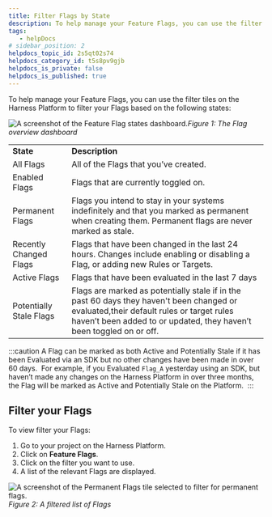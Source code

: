 ```yaml
---
title: Filter Flags by State
description: To help manage your Feature Flags, you can use the filter tiles on the Harness Platform to filter your Flags based on the following states --  Figure 1 --  The Flag overview dashboard State Description All…
tags: 
   - helpDocs
# sidebar_position: 2
helpdocs_topic_id: 2s5qt02s74
helpdocs_category_id: t5s8pv9gjb
helpdocs_is_private: false
helpdocs_is_published: true
---
```


To help manage your Feature Flags, you can use the filter tiles on the Harness Platform to filter your Flags based on the following states: 

![A screenshot of the Feature Flag states dashboard. ](./static/9-filtering-flags-by-state-00.png)*Figure 1: The Flag overview dashboard*



|  |  |
| --- | --- |
| **State** | **Description** |
| All Flags | All of the Flags that you’ve created. |
| Enabled Flags | Flags that are currently toggled on.  |
| Permanent Flags | Flags you intend to stay in your systems indefinitely and that you marked as permanent when creating them. Permanent flags are never marked as stale. |
| Recently Changed Flags | Flags that have been changed in the last 24 hours. Changes include enabling or disabling a Flag, or adding new Rules or Targets. |
| Active Flags | Flags that have been evaluated in the last 7 days |
| Potentially Stale Flags | Flags are marked as potentially stale if in the past 60 days they haven't been changed or evaluated,their default rules or target rules haven’t been added to or updated, they haven’t been toggled on or off.|

:::caution
 A Flag can be marked as both Active and Potentially Stale if it has been Evaluated via an SDK but no other changes have been made in over 60 days.  For example, if you Evaluated `Flag_A` yesterday using an SDK, but haven’t made any changes on the Harness Platform in over three months, the Flag will be marked as Active and Potentially Stale on the Platform. 
:::

## Filter your Flags

To view filter your Flags:

1. Go to your project on the Harness Platform.
2. Click on **Feature Flags**.
3. Click on the filter you want to use.
4. A list of the relevant Flags are displayed.

![A screenshot of the Permanent Flags tile selected to filter for permanent flags.](./static/9-filtering-flags-by-state-01.png)*Figure 2: A filtered list of Flags*

 

